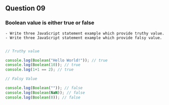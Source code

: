 ## Question 09

### Boolean value is either true or false

    - Write three JavaScript statement example which provide truthy value.
    - Write three JavaScript statement example which provide falsy value.



```javascript

// Truthy value 

console.log(Boolean("Hello World!")); // true
console.log(Boolean(10)); // true
console.log(1+1 == 2); // true

// Falsy Value 

console.log(Boolean("")); // false
console.log(Boolean(NaN)); // false
console.log(Boolean(0)); // false



```